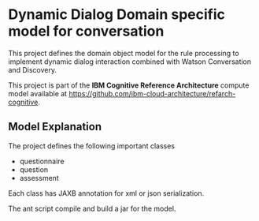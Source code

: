 # Dynamic Dialog Domain specific model for conversation

This project defines the domain object model for the rule processing to implement dynamic dialog interaction combined with Watson Conversation and Discovery.

This project is part of the **IBM Cognitive Reference Architecture** compute model available at https://github.com/ibm-cloud-architecture/refarch-cognitive.

## Model Explanation

The project  defines the following important classes
* questionnaire
* question
* assessment

Each class has JAXB annotation for xml or json serialization.

The ant script compile and build a jar for the model.
